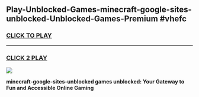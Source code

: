
## Play-Unblocked-Games-minecraft-google-sites-unblocked-Unblocked-Games-Premium #vhefc
<h3>
<a href="https://premium.freeplayer.one?title=minecraft-google-sites-unblocked&ref=12M">CLICK TO PLAY</a></h3>
<hr>

<h3>
<a href="https://premium.freeplayer.one?title=minecraft-google-sites-unblocked&ref=12M">CLICK 2 PLAY</a>
  
</h3>

<a href="https://premium.freeplayer.one?title=minecraft-google-sites-unblocked&ref=12M"><img src="https://clearcache.store/games.png"></a>


**minecraft-google-sites-unblocked games unblocked: Your Gateway to Fun and Accessible Online Gaming**
